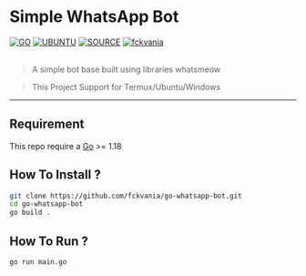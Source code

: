 # Simple WhatsApp Bot

[![GO](https://img.shields.io/badge/golang-v1.18-blue)](https://go.dev/) [![UBUNTU](https://img.shields.io/badge/ubuntu-v20.04-orange)](https://releases.ubuntu.com/impish/) [![SOURCE](https://img.shields.io/badge/tulir-2.2208.14-lightgrey)](https://github.com/tulir/whatsmeow) [![fckvania](https://img.shields.io/badge/WA-ME.svg)](https://wa.me/6281236031617) <br><br>

> A simple bot base built using libraries whatsmeow

> This Project Support for Termux/Ubuntu/Windows

----

## Requirement

This repo require a [Go](https://go.dev/) >= 1.18

## How To Install ?

```bash
git clone https://github.com/fckvania/go-whatsapp-bot.git
cd go-whatsapp-bot
go build .
```

## How To Run ?

```bash
go run main.go
```